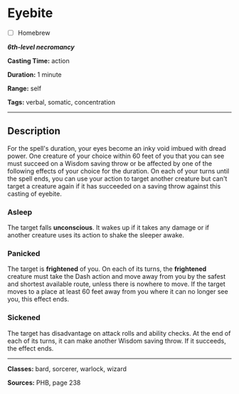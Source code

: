 # Eyebite

- [ ] Homebrew

***6th-level necromancy***

**Casting Time:** action

**Duration:** 1 minute

**Range:** self

**Tags:** verbal, somatic, concentration

---

## Description
For the spell's duration, your eyes become an inky void imbued with dread power. One creature of your choice within 60 feet of you that you can see must succeed on a Wisdom saving throw or be affected by one of the following effects of your choice for the duration. On each of your turns until the spell ends, you can use your action to target another creature but can't target a creature again if it has succeeded on a saving throw against this casting of eyebite.

### Asleep
The target falls **unconscious**. It wakes up if it takes any damage or if another creature uses its action to shake the sleeper awake.

### Panicked
The target is **frightened** of you. On each of its turns, the **frightened** creature must take the Dash action and move away from you by the safest and shortest available route, unless there is nowhere to move. If the target moves to a place at least 60 feet away from you where it can no longer see you, this effect ends.

### Sickened
The target has disadvantage on attack rolls and ability checks. At the end of each of its turns, it can make another Wisdom saving throw. If it succeeds, the effect ends.

---

**Classes:** bard, sorcerer, warlock, wizard

**Sources:** PHB, page 238
